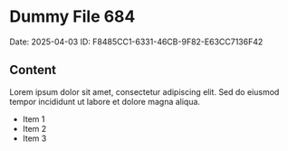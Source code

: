# Dummy File 684

Date: 2025-04-03
ID: F8485CC1-6331-46CB-9F82-E63CC7136F42

## Content

Lorem ipsum dolor sit amet, consectetur adipiscing elit.
Sed do eiusmod tempor incididunt ut labore et dolore magna aliqua.

* Item 1
* Item 2
* Item 3
